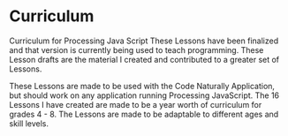 # Curriculum
Curriculum for Processing Java Script
These Lessons have been finalized and that version is currently being used to teach programming. 
These Lesson drafts are the material I created and contributed to a greater set of Lessons.

These Lessons are made to be used with the Code Naturally Application, but should work on any application running Processing JavaScript.
The 16 Lessons I have created are made to be a year worth of curriculum for grades 4 - 8. The Lessons are made to be adaptable to different ages and skill levels. 

